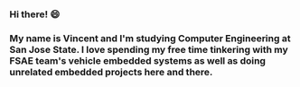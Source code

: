 ### Hi there! 😄

### My name is Vincent and I'm studying Computer Engineering at San Jose State. I love spending my free time tinkering with my FSAE team's vehicle embedded systems as well as doing unrelated embedded projects here and there.

<!--
**vsawce/vsawce** is a ✨ _special_ ✨ repository because its `README.md` (this file) appears on your GitHub profile.

Here are some ideas to get you started:

- 🔭 I’m currently working on ...
- 🌱 I’m currently learning ...
- 👯 I’m looking to collaborate on ...
- 🤔 I’m looking for help with ...
- 💬 Ask me about ...
- 📫 How to reach me: ...
- 😄 Pronouns: ...
- ⚡ Fun fact: ...
-->
